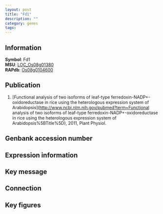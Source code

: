 ```yaml
---
layout: post
title: "Fd1"
description: ""
category: genes
tags: 
---
```


## Information
__Symbol__: Fd1  
__MSU__: [LOC_Os08g01380](http://rice.plantbiology.msu.edu/cgi-bin/ORF_infopage.cgi?orf=LOC_Os08g01380)  
__RAPdb__: [Os08g0104600](http://rapdb.dna.affrc.go.jp/viewer/gbrowse_details/irgsp1?name=Os08g0104600)  

## Publication
1. [Functional analysis of two isoforms of leaf-type ferredoxin-NADP+-oxidoreductase in rice using the heterologous expression system of Arabidopsis](http://www.ncbi.nlm.nih.gov/pubmed?term=Functional analysis of two isoforms of leaf-type ferredoxin-NADP+-oxidoreductase in rice using the heterologous expression system of Arabidopsis%5BTitle%5D), 2011, Plant Physiol.

## Genbank accession number

## Expression information

## Key message

## Connection

## Key figures


